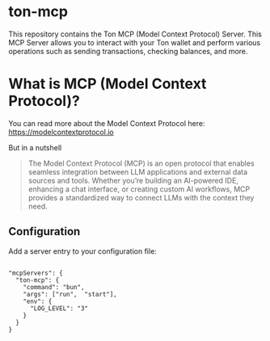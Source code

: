 # ton-mcp

This repository contains the Ton MCP (Model Context Protocol) Server. This MCP Server allows you to interact with your Ton wallet and perform various operations such as sending transactions, checking balances, and more.

# What is MCP (Model Context Protocol)? 

You can read more about the Model Context Protocol here: https://modelcontextprotocol.io


But in a nutshell
> The Model Context Protocol (MCP) is an open protocol that enables seamless integration between LLM applications and external data sources and tools. Whether you’re building an AI-powered IDE, enhancing a chat interface, or creating custom AI workflows, MCP provides a standardized way to connect LLMs with the context they need.


## Configuration

Add a server entry to your configuration file:

```

"mcpServers": { 
  "ton-mcp": { 
    "command": "bun", 
    "args": ["run",  "start"], 
    "env": { 
      "LOG_LEVEL": "3" 
    } 
  } 
}
```
